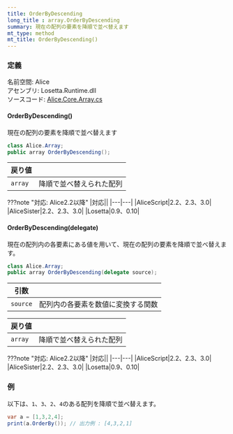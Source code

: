 ```yaml
---
title: OrderByDescending
long_title : array.OrderByDescending
summary: 現在の配列の要素を降順で並べ替えます
mt_type: method
mt_title: OrderByDescending()
---
```


### 定義
名前空間: Alice<br/>
アセンブリ: Losetta.Runtime.dll<br/>
ソースコード: [Alice.Core.Array.cs](https://github.com/WSOFT-Project/Losetta/blob/master/Losetta.Runtime/Core/Extension/Alice.Core.Array.cs)

#### OrderByDescending()

現在の配列の要素を降順で並べ替えます

```cs title="AliceScript"
class Alice.Array;
public array OrderByDescending();
```

|戻り値| |
|-|-|
|`array`|降順で並べ替えられた配列|

???note "対応: Alice2.2以降"
    |対応||
    |---|---|
    |AliceScript|2.2、2.3、3.0|
    |AliceSister|2.2、2.3、3.0|
    |Losetta|0.9、0.10|

#### OrderByDescending(delegate)

現在の配列内の各要素にある値を用いて、現在の配列の要素を降順で並べ替えます。

```cs title="AliceScript"
class Alice.Array;
public array OrderByDescending(delegate source);
```

|引数| |
|-|-|
|`source`|配列内の各要素を数値に変換する関数|

|戻り値| |
|-|-|
|`array`|降順で並べ替えられた配列|

???note "対応: Alice2.2以降"
    |対応||
    |---|---|
    |AliceScript|2.2、2.3、3.0|
    |AliceSister|2.2、2.3、3.0|
    |Losetta|0.9、0.10|

### 例
以下は、`1`、`3`、`2`、`4`のある配列を降順で並べ替えます。

```cs title="AliceScript"
var a = [1,3,2,4];
print(a.OrderBy()); // 出力例 : [4,3,2,1]
```
